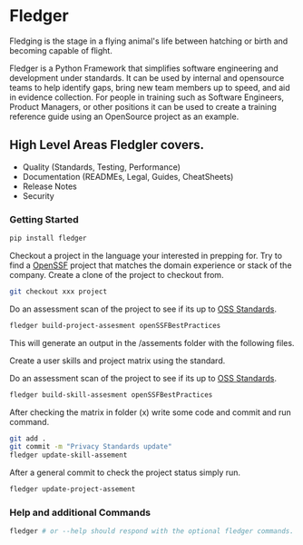 # Fledger
Fledging is the stage in a flying animal's life between hatching or birth and becoming capable of flight.

Fledger is a Python Framework that simplifies software engineering and development under standards. It can be used by internal and opensource teams to help identify gaps, bring new team members up to speed, and aid in evidence collection. For people in training such as Software Engineers, Product Managers, or other positions it can be used to create a training reference guide using an OpenSource project as an example.

## High Level Areas Fledgler covers.
- Quality (Standards, Testing, Performance)
- Documentation (READMEs, Legal, Guides, CheatSheets)
- Release Notes
- Security

### Getting Started

```sh
pip install fledger
```

Checkout a project in the language your interested in prepping for. Try to find a [OpenSSF](https://www.bestpractices.dev/en/projects) project that matches the domain experience or stack of the company. Create a clone of the project to checkout from.
```sh
git checkout xxx project
```

Do an assessment scan of the project to see if its up to [OSS Standards](https://www.bestpractices.dev/en/criteria/0?details=true&rationale=true).
```sh
fledger build-project-assesment openSSFBestPractices
```

This will generate an output in the /assements folder with the following files.

Create a user skills and project matrix using the standard.

Do an assessment scan of the project to see if its up to [OSS Standards](https://www.bestpractices.dev/en/criteria/0?details=true&rationale=true).
```sh
fledger build-skill-assesment openSSFBestPractices
```

After checking the matrix in folder (x) write some code and commit and run command.
```sh
git add .
git commit -m "Privacy Standards update"
fledger update-skill-assement
```

After a general commit to check the project status simply run.
```sh
fledger update-project-assement
```


### Help and additional Commands

```sh
fledger # or --help should respond with the optional fledger commands.
```